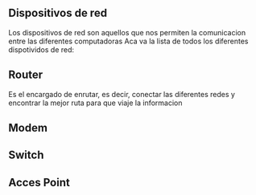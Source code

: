 ## Dispositivos de red
Los dispositivos de red son aquellos que nos permiten la comunicacion entre las diferentes computadoras
Aca va la lista de todos los diferentes dispotividos de red:

## Router
Es el encargado de enrutar, es decir, conectar las diferentes redes y encontrar la mejor ruta para que viaje la informacion
## Modem
## Switch
## Acces Point

